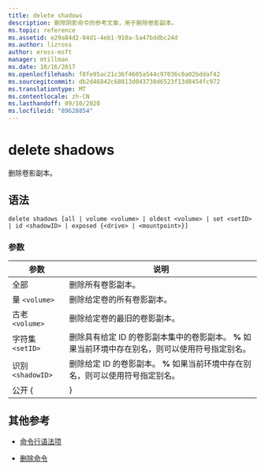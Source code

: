 ```yaml
---
title: delete shadows
description: 删除阴影命令的参考文章，用于删除卷影副本。
ms.topic: reference
ms.assetid: e29a84d2-04d1-4eb1-910a-5a47bddbc24d
ms.author: lizross
author: eross-msft
manager: mtillman
ms.date: 10/16/2017
ms.openlocfilehash: f8fe95ac21c36f4605a544c97036c0a02bddaf42
ms.sourcegitcommit: db2d46842c68813d043738d6523f13d8454fc972
ms.translationtype: MT
ms.contentlocale: zh-CN
ms.lasthandoff: 09/10/2020
ms.locfileid: "89628854"
---
```

# <a name="delete-shadows"></a>delete shadows

删除卷影副本。

## <a name="syntax"></a>语法

```
delete shadows [all | volume <volume> | oldest <volume> | set <setID> | id <shadowID> | exposed {<drive> | <mountpoint>}]
```

### <a name="parameters"></a>参数

| 参数 | 说明 |
| ---- | ---- |
| 全部 | 删除所有卷影副本。 |
| 量 `<volume>` | 删除给定卷的所有卷影副本。 |
| 古老 `<volume>` | 删除给定卷的最旧的卷影副本。 |
| 字符集 `<setID>` | 删除具有给定 ID 的卷影副本集中的卷影副本。 **%** 如果当前环境中存在别名，则可以使用符号指定别名。 |
| 识别 `<shadowID>` | 删除给定 ID 的卷影副本。 **%** 如果当前环境中存在别名，则可以使用符号指定别名。 |
| 公开 {<drive> | <mountpoint>} |

## <a name="additional-references"></a>其他参考

- [命令行语法项](command-line-syntax-key.md)

- [删除命令](delete.md)
